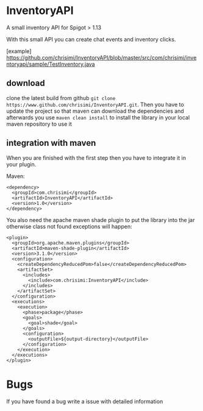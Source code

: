 # InventoryAPI
A small inventory API for Spigot > 1.13

With this small API you can create chat events and inventory clicks.

[example] https://github.com/chrisimi/InventoryAPI/blob/master/src/com/chrisimi/inventoryapi/sample/TestInventory.java

## download 
clone the latest build from github `git clone https://www.github.com/chrisimi/InventoryAPI.git`. Then you have to update the project so that maven can download the dependencies and afterwards you use `maven clean install` to install the library in your local maven repository to use it

## integration with maven
When you are finished with the first step then you have to integrate it in your plugin.

Maven:
```
<dependency>
  <groupId>com.chrisimi</groupId>
  <artifactId>InventoryAPI</artifactId>
  <version>1.0</version>
</dependency>
```

You also need the apache maven shade plugin to put the library into the jar otherwise class not found exceptions will happen:

```
<plugin>
  <groupId>org.apache.maven.plugins</groupId>
  <artifactId>maven-shade-plugin</artifactId>
  <version>3.1.0</version>
  <configuration>
    <createDependencyReducedPom>false</createDependencyReducedPom>
    <artifactSet>
      <includes>
        <include>com.chrisimi:InventoryAPI</include>
      </includes>
    </artifactSet>
  </configuration>
  <executions>
    <execution>
      <phase>package</phase>
      <goals>
        <goal>shade</goal>
      </goals>
      <configuration>
        <outputFile>${output-directory}</outputFile>
      </configuration>
    </execution>
  </executions>
</plugin>

```

# Bugs
If you have found a bug write a issue with detailed information
